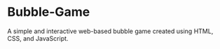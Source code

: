 # Bubble-Game
A simple and interactive web-based bubble game created using HTML, CSS, and JavaScript. 
